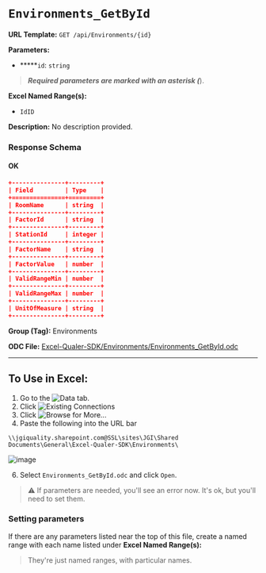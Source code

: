 # `Environments_GetById`

**URL Template:**
`GET /api/Environments/{id}`

**Parameters:**
- *****`id`: `string`


> *****Required parameters are marked with an asterisk (*****).

**Excel Named Range(s):**
- `IdID`


**Description:**
No description provided.

### Response Schema

#### OK
```json
+---------------+---------+
| Field         | Type    |
+===============+=========+
| RoomName      | string  |
+---------------+---------+
| FactorId      | string  |
+---------------+---------+
| StationId     | integer |
+---------------+---------+
| FactorName    | string  |
+---------------+---------+
| FactorValue   | number  |
+---------------+---------+
| ValidRangeMin | number  |
+---------------+---------+
| ValidRangeMax | number  |
+---------------+---------+
| UnitOfMeasure | string  |
+---------------+---------+
```

**Group (Tag):**
Environments

**ODC File:**
[Excel-Qualer-SDK/Environments/Environments_GetById.odc](https://github.com/Johnson-Gage-Inspection-Inc/qualer-sdk-odc/blob/main/Excel-Qualer-SDK/Environments/Environments_GetById.odc)

---

To Use in Excel:
---

1. Go to the ![`Data`](https://github.com/user-attachments/assets/da437a70-57b3-4c5b-bb01-4910ece19ed1)
 tab.
3. Click ![Existing Connections](https://github.com/user-attachments/assets/a2f1ed67-b2e0-4c23-ac90-68c870e60289)
4. Click ![`Browse for More...`](https://github.com/user-attachments/assets/8e698494-6865-41e7-b6fa-043aea81809a)
5. Paste the following into the URL bar
```
\\jgiquality.sharepoint.com@SSL\sites\JGI\Shared Documents\General\Excel-Qualer-SDK\Environments\
```

![image](https://github.com/user-attachments/assets/1e1a8d87-0377-446d-aaf5-d78562991db3)

6. Select `Environments_GetById.odc` and click `Open`.

> ⚠️ If parameters are needed, you'll see an error now. It's ok, but you'll need to set them.

### Setting parameters
If there are any parameters listed near the top of this file, create a named range with each name listed under **Excel Named Range(s):**
> They're just named ranges, with particular names.
